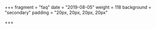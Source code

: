 +++
fragment = "faq"
date = "2019-08-05"
weight = 118
background = "secondary"
padding = "20px, 20px, 20px, 20px"

+++
